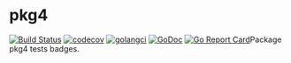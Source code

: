# pkg4


[![Build Status](https://travis-ci.org/./testdata/pkg4_bedges.svg?branch=master)](https://travis-ci.org/./testdata/pkg4_bedges)
[![codecov](https://codecov.io/gh/./testdata/pkg4_bedges/branch/master/graph/badge.svg)](https://codecov.io/gh/./testdata/pkg4_bedges)
[![golangci](https://golangci.com/badges/./testdata/pkg4_bedges.svg)](https://golangci.com/r/./testdata/pkg4_bedges)
[![GoDoc](https://godoc.org/./testdata/pkg4_bedges?status.svg)](http://godoc.org/./testdata/pkg4_bedges)
[![Go Report Card](https://goreportcard.com/badge/./testdata/pkg4_bedges)](https://goreportcard.com/report/./testdata/pkg4_bedges)Package pkg4 tests badges.
